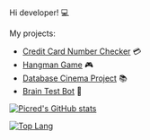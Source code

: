 Hi developer! 💻

My projects:
- [Credit Card Number Checker](https://github.com/Picred/ccn-check) 💳
- [Hangman Game](https://github.com/Picred/hangman-game) 🎮
- [Database Cinema Project](https://github.com/Picred/cinema-database) 📚
- [Brain Test Bot](https://github.com/Picred/brain-test-bot) 🧠

[![Picred's GitHub stats](https://github-readme-stats.vercel.app/api?username=Picred&show_icons=true&theme=radical&rank_icon=github)](https://github.com/Picred)

[![Top Lang](https://github-readme-stats.vercel.app/api/top-langs/?username=Picred&theme=radical&layout=compact)](https://github.com/Picred)
